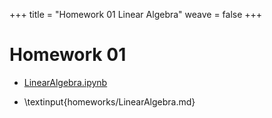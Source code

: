 +++
title = "Homework 01 Linear Algebra"
weave = false
+++

# Homework 01

- [LinearAlgebra.ipynb](LinearAlgebra.ipynb)
  
- \textinput{homeworks/LinearAlgebra.md}